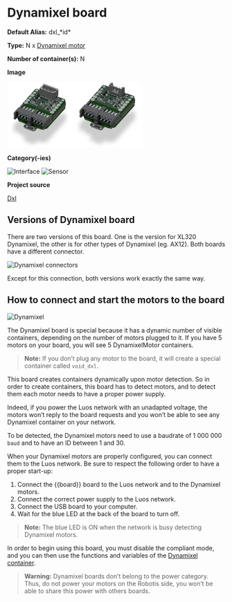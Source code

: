 # Dynamixel board
<div class="cust_sheet" markdown="1">
<p class="cust_sheet-title" markdown="1"><strong>Default Alias:</strong> dxl_*id*</p>
<p class="cust_sheet-title" markdown="1"><strong>Type:</strong> N x <a href="../../high/containers_list/dxl.md">Dynamixel motor</a></p>
<p class="cust_sheet-title" markdown="1"><strong>Number of container(s):</strong> N</p>
<p class="cust_sheet-title" markdown="1"><strong>Image</strong></p>
<p class="cust_indent" markdown="1"><img height="150" src="../../../_assets/img/dxl1-container.png"><img height="150" src="../../../_assets/img/dxl2-container.png"></p>
<p class="cust_sheet-title" markdown="1"><strong>Category(-ies)</strong></p>
<p class="cust_indent" markdown="1">
<img height="50" src="../../../_assets/img/sticker-interface.png" title="Interface">
<img height="50" src="../../../_assets/img/sticker-sensor.png" title="Sensor">
</p>
<p class="cust_sheet-title" markdown="1"><strong>Project source </strong></p>
<a class="github-button" data-size="large" aria-label="Star Luos-io/Luos on GitHub" href="https://github.com/Luos-io/Examples/tree/master/Projects/l0/Dxl" target="_blank">Dxl</a>
</div>

## Versions of Dynamixel board

There are two versions of this board. One is the version for XL320 Dynamixel, the other is for other types of Dynamixel (eg. AX12). Both boards have a different connector.

![Dynamixel connectors](../../../_assets/img/dxl-1.png)

Except for this connection, both versions work exactly the same way.

## How to connect and start the motors to the board

![Dynamixel](../../../_assets/img/dxl-mod-1.jpg)

The Dynamixel board is special because it has a dynamic number of visible containers, depending on the number of motors plugged to it. If you have 5 motors on your board, you will see 5 DynamixelMotor containers.

> **Note:** If you don’t plug any motor to the board, it will create a special container called `void_dxl`.

This board creates containers dynamically upon motor detection. So in order to create containers, this board has to detect motors, and to detect them each motor needs to have a proper power supply.

Indeed, if you power the Luos network with an unadapted voltage, the motors won’t reply to the board requests and you won’t be able to see any Dynamixel container on your network.

To be detected, the Dynamixel motors need to use a baudrate of 1 000 000 `baud` and to have an ID between 1 and 30.

When your Dynamixel motors are properly configured, you can connect them to the Luos network. Be sure to respect the following order to have a proper start-up:

1. Connect the {{board}} board to the Luos network and to the Dynamixel motors.
2. Connect the correct power supply to the Luos network.
3. Connect the USB board to your computer.
4. Wait for the blue LED at the back of the board to turn off.

> **Note:** The blue LED is ON when the network is busy detecting Dynamixel motors.

In order to begin using this board, you must disable the compliant mode, and you can then use the functions and variables of the [Dynamixel container](../../high/containers_list/dxl.md).

> **Warning:** Dynamixel boards don’t belong to the power category. Thus, do not power your motors on the Robotis side, you won’t be able to share this power with others boards.


